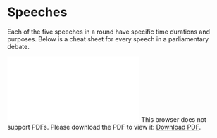 # Speeches

Each of the five speeches in a round have specific time durations and purposes. Below is a cheat sheet for every speech in a parliamentary debate.

<object data="SignpostingCheatSheet.pdf" type="application/pdf" width="700px" height="700px">
    <embed src="SignpostingCheatSheet.pdf">
        This browser does not support PDFs. Please download the PDF to view it: <a href="SignpostingCheatSheet.pdf">Download PDF</a>.</p>
    </embed>
</object>
